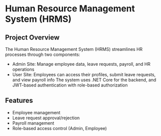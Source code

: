 # Human Resource Management System (HRMS)
## Project Overview
The Human Resource Management System (HRMS) streamlines HR processes through two components:
  - Admin Site: Manage employee data, leave requests, payroll, and HR operations
  - User Site: Employees can access their profiles, submit leave requests, and view payroll info    The system uses .NET Core for the backend, and JWT-based authentication with role-based authorization
## Features
- Employee management
- Leave request approval/rejection
- Payroll management
- Role-based access control (Admin, Employee)
